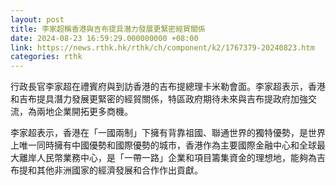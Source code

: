 ```yaml
---
layout: post
title: 李家超稱香港與吉布提具潛力發展更緊密經貿關係
date: 2024-08-23 16:59:29.000000000 +08:00
link: https://news.rthk.hk/rthk/ch/component/k2/1767379-20240823.htm
categories: rthk
---
```


行政長官李家超在禮賓府與到訪香港的吉布提總理卡米勒會面。李家超表示，香港和吉布提具潛力發展更緊密的經貿關係，特區政府期待未來與吉布提政府加強交流，為兩地企業開拓更多商機。

李家超表示，香港在「一國兩制」下擁有背靠祖國、聯通世界的獨特優勢，是世界上唯一同時擁有中國優勢和國際優勢的城市，香港作為主要國際金融中心和全球最大離岸人民幣業務中心，是「一帶一路」企業和項目籌集資金的理想地，能夠為吉布提和其他非洲國家的經濟發展和合作作出貢獻。
